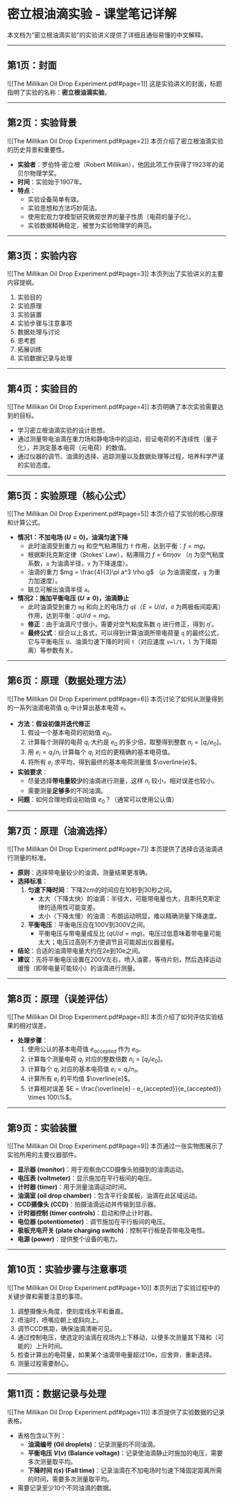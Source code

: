 # 密立根油滴实验 - 课堂笔记详解

本文档为“密立根油滴实验”的实验讲义提供了详细且通俗易懂的中文解释。

---

## 第1页：封面
![[The Millikan Oil Drop Experiment.pdf#page=1]]
这是实验讲义的封面，标题指明了实验的名称：**密立根油滴实验**。

---

## 第2页：实验背景
![[The Millikan Oil Drop Experiment.pdf#page=2]]
本页介绍了密立根油滴实验的历史背景和重要性。

* **实验者**：罗伯特·密立根（Robert Millikan），他因此项工作获得了1923年的诺贝尔物理学奖。
* **时间**：实验始于1907年。
* **特点**：
    * 实验设备简单有效。
    * 实验思想和方法巧妙简洁。
    * 使用宏观力学模型研究微观世界的量子性质（电荷的量子化）。
    * 实验数据精确稳定，被誉为实验物理学的典范。

---

## 第3页：实验内容
![[The Millikan Oil Drop Experiment.pdf#page=3]]
本页列出了实验讲义的主要内容提纲。
1.  实验目的
2.  实验原理
3.  实验装置
4.  实验步骤与注意事项
5.  数据处理与讨论
6.  思考题
7.  拓展训练
8.  实验数据记录与处理

---

## 第4页：实验目的
![[The Millikan Oil Drop Experiment.pdf#page=4]]
本页明确了本次实验需要达到的目标。

* 学习密立根油滴实验的设计思想。
* 通过测量带电油滴在重力场和静电场中的运动，验证电荷的不连续性（量子化），并测定基本电荷（元电荷）的数值。
* 通过仪器的调节、油滴的选择、追踪测量以及数据处理等过程，培养科学严谨的实验态度。

---

## 第5页：实验原理（核心公式）
![[The Millikan Oil Drop Experiment.pdf#page=5]]
本页介绍了实验的核心原理和计算公式。

* **情况1：不加电场 ($U=0$)，油滴匀速下降**
    * 此时油滴受到重力 `mg` 和空气粘滞阻力 `f` 作用，达到平衡：$f = mg$。
    * 根据斯托克斯定律（Stokes' Law），粘滞阻力 $f = 6\pi\eta av$ （$\eta$ 为空气粘度系数，`a` 为油滴半径，`v` 为下降速度）。
    * 油滴的重力 $mg = \frac{4}{3}\pi a^3 \rho g$ （$\rho$ 为油滴密度，`g` 为重力加速度）。
    * 联立可解出油滴半径 `a`。
* **情况2：施加平衡电压 ($U \neq 0$)，油滴静止**
    * 此时油滴受到重力 `mg` 和向上的电场力 `qE`（$E=U/d$，`d` 为两极板间距离）作用，达到平衡：$qU/d = mg$。
    * **修正**：由于油滴尺寸很小，需要对空气粘度系数 $\eta$ 进行修正，得到 $\eta'$。
    * **最终公式**：综合以上各式，可以得到计算油滴所带电荷量 `q` 的最终公式，它与平衡电压 `U`、油滴匀速下降的时间 `t`（对应速度 `v=l/t`，`l` 为下降距离）等参数有关。

---

## 第6页：原理（数据处理方法）
![[The Millikan Oil Drop Experiment.pdf#page=6]]
本页讨论了如何从测量得到的一系列油滴电荷值 $q_i$ 中计算出基本电荷 `e`。

* **方法：假设初值并迭代修正**
    1.  假设一个基本电荷的初始值 $e_0$。
    2.  计算每个测得的电荷 $q_i$ 大约是 $e_0$ 的多少倍，取整得到整数 $n_i = [q_i / e_0]$。
    3.  用 $e_i = q_i / n_i$ 计算每个 $q_i$ 对应的更精确的基本电荷值。
    4.  将所有 $e_i$ 求平均，得到最终的基本电荷测量值 $\overline{e}$。
* **实验要求**：
    * 尽量选择**带电量较少**的油滴进行测量，这样 $n_i$ 较小，相对误差也较小。
    * 需要测量**足够多**的不同油滴。
* **问题**：如何合理地假设初始值 $e_0$？（通常可以使用公认值）

---

## 第7页：原理（油滴选择）
![[The Millikan Oil Drop Experiment.pdf#page=7]]
本页提供了选择合适油滴进行测量的标准。

* **原则**：选择带电量较少的油滴，测量结果更准确。
* **选择标准**：
    1.  **匀速下降时间**：下降2cm的时间应在10秒到30秒之间。
        * 太大（下降太快）的油滴：半径大，可能带电量也大，且斯托克斯定律的适用性可能变差。
        * 太小（下降太慢）的油滴：布朗运动明显，难以精确测量下降速度。
    2.  **平衡电压**：平衡电压应在100V到300V之间。
        * 平衡电压与带电量成反比 ($qU/d = mg$)。电压过低意味着带电量可能太大；电压过高则不方便调节且可能超出仪器量程。
* **结论**：合适的油滴带电量大约在2e到10e之间。
* **建议**：先将平衡电压设置在200V左右，喷入油雾，等待片刻，然后选择运动缓慢（即带电量可能较小）的油滴进行测量。

---

## 第8页：原理（误差评估）
![[The Millikan Oil Drop Experiment.pdf#page=8]]
本页介绍了如何评估实验结果的相对误差。

* **处理步骤**：
    1.  使用公认的基本电荷值 $e_{accepted}$ 作为 $e_0$。
    2.  计算每个测量电荷 $q_i$ 对应的整数倍数 $n_i = [q_i / e_0]$。
    3.  计算每个 $q_i$ 对应的基本电荷值 $e_i = q_i / n_i$。
    4.  计算所有 $e_i$ 的平均值 $\overline{e}$。
    5.  计算相对误差 $E = \frac{\overline{e} - e_{accepted}}{e_{accepted}} \times 100\%$。

---

## 第9页：实验装置
![[The Millikan Oil Drop Experiment.pdf#page=9]]
本页通过一张实物图展示了实验所用的主要仪器部件。

* **显示器 (monitor)**：用于观察由CCD摄像头拍摄到的油滴运动。
* **电压表 (voltmeter)**：显示施加在平行板间的电压。
* **计时器 (timer)**：用于测量油滴运动时间。
* **油滴室 (oil drop chamber)**：包含平行金属板，油滴在此区域运动。
* **CCD摄像头 (CCD)**：拍摄油滴运动并传输到显示器。
* **计时器控制 (timer controls)**：启动和停止计时器。
* **电位器 (potentiometer)**：调节施加在平行板间的电压。
* **极板充电开关 (plate charging switch)**：控制平行板是否带电及电性。
* **电源 (power)**：提供整个设备的电力。

---

## 第10页：实验步骤与注意事项
![[The Millikan Oil Drop Experiment.pdf#page=10]]
本页列出了实验过程中的关键步骤和需要注意的事项。

1.  调整摄像头角度，使刻度线水平和垂直。
2.  喷油时，喷嘴应朝上或斜向上。
3.  调节CCD焦距，确保油滴清晰可见。
4.  通过控制电压，使选定的油滴在视场内上下移动，以便多次测量其下降和（可能的）上升时间。
5.  检查计算出的电荷量，如果某个油滴带电量超过10e，应舍弃，重新选择。
6.  测量过程需要耐心。

---

## 第11页：数据记录与处理
![[The Millikan Oil Drop Experiment.pdf#page=11]]
本页提供了实验数据的记录表格。

* 表格包含以下列：
    * **油滴编号 (Oil droplets)**：记录测量的不同油滴。
    * **平衡电压 $V(v)$ (Balance voltage)**：记录使油滴静止时施加的电压，需要多次测量取平均。
    * **下降时间 $t(s)$ (Fall time)**：记录油滴在不加电场时匀速下降固定距离所需的时间，需要多次测量取平均。
* 需要记录至少10个不同油滴的数据。